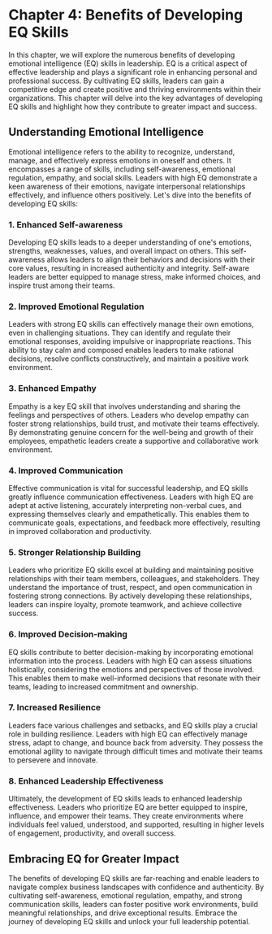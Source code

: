 Chapter 4: Benefits of Developing EQ Skills
===========================================

In this chapter, we will explore the numerous benefits of developing emotional intelligence (EQ) skills in leadership. EQ is a critical aspect of effective leadership and plays a significant role in enhancing personal and professional success. By cultivating EQ skills, leaders can gain a competitive edge and create positive and thriving environments within their organizations. This chapter will delve into the key advantages of developing EQ skills and highlight how they contribute to greater impact and success.

Understanding Emotional Intelligence
------------------------------------

Emotional intelligence refers to the ability to recognize, understand, manage, and effectively express emotions in oneself and others. It encompasses a range of skills, including self-awareness, emotional regulation, empathy, and social skills. Leaders with high EQ demonstrate a keen awareness of their emotions, navigate interpersonal relationships effectively, and influence others positively. Let's dive into the benefits of developing EQ skills:

### 1. Enhanced Self-awareness

Developing EQ skills leads to a deeper understanding of one's emotions, strengths, weaknesses, values, and overall impact on others. This self-awareness allows leaders to align their behaviors and decisions with their core values, resulting in increased authenticity and integrity. Self-aware leaders are better equipped to manage stress, make informed choices, and inspire trust among their teams.

### 2. Improved Emotional Regulation

Leaders with strong EQ skills can effectively manage their own emotions, even in challenging situations. They can identify and regulate their emotional responses, avoiding impulsive or inappropriate reactions. This ability to stay calm and composed enables leaders to make rational decisions, resolve conflicts constructively, and maintain a positive work environment.

### 3. Enhanced Empathy

Empathy is a key EQ skill that involves understanding and sharing the feelings and perspectives of others. Leaders who develop empathy can foster strong relationships, build trust, and motivate their teams effectively. By demonstrating genuine concern for the well-being and growth of their employees, empathetic leaders create a supportive and collaborative work environment.

### 4. Improved Communication

Effective communication is vital for successful leadership, and EQ skills greatly influence communication effectiveness. Leaders with high EQ are adept at active listening, accurately interpreting non-verbal cues, and expressing themselves clearly and empathetically. This enables them to communicate goals, expectations, and feedback more effectively, resulting in improved collaboration and productivity.

### 5. Stronger Relationship Building

Leaders who prioritize EQ skills excel at building and maintaining positive relationships with their team members, colleagues, and stakeholders. They understand the importance of trust, respect, and open communication in fostering strong connections. By actively developing these relationships, leaders can inspire loyalty, promote teamwork, and achieve collective success.

### 6. Improved Decision-making

EQ skills contribute to better decision-making by incorporating emotional information into the process. Leaders with high EQ can assess situations holistically, considering the emotions and perspectives of those involved. This enables them to make well-informed decisions that resonate with their teams, leading to increased commitment and ownership.

### 7. Increased Resilience

Leaders face various challenges and setbacks, and EQ skills play a crucial role in building resilience. Leaders with high EQ can effectively manage stress, adapt to change, and bounce back from adversity. They possess the emotional agility to navigate through difficult times and motivate their teams to persevere and innovate.

### 8. Enhanced Leadership Effectiveness

Ultimately, the development of EQ skills leads to enhanced leadership effectiveness. Leaders who prioritize EQ are better equipped to inspire, influence, and empower their teams. They create environments where individuals feel valued, understood, and supported, resulting in higher levels of engagement, productivity, and overall success.

Embracing EQ for Greater Impact
-------------------------------

The benefits of developing EQ skills are far-reaching and enable leaders to navigate complex business landscapes with confidence and authenticity. By cultivating self-awareness, emotional regulation, empathy, and strong communication skills, leaders can foster positive work environments, build meaningful relationships, and drive exceptional results. Embrace the journey of developing EQ skills and unlock your full leadership potential.

